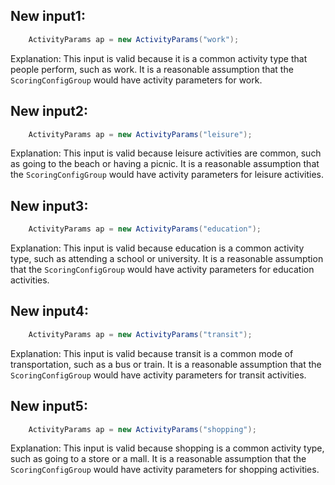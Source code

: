## New input1:
```java
    ActivityParams ap = new ActivityParams("work");
```
Explanation: This input is valid because it is a common activity type that people perform, such as work. It is a reasonable assumption that the `ScoringConfigGroup` would have activity parameters for work.

## New input2:
```java
    ActivityParams ap = new ActivityParams("leisure");
```
Explanation: This input is valid because leisure activities are common, such as going to the beach or having a picnic. It is a reasonable assumption that the `ScoringConfigGroup` would have activity parameters for leisure activities.

## New input3:
```java
    ActivityParams ap = new ActivityParams("education");
```
Explanation: This input is valid because education is a common activity type, such as attending a school or university. It is a reasonable assumption that the `ScoringConfigGroup` would have activity parameters for education activities.

## New input4:
```java
    ActivityParams ap = new ActivityParams("transit");
```
Explanation: This input is valid because transit is a common mode of transportation, such as a bus or train. It is a reasonable assumption that the `ScoringConfigGroup` would have activity parameters for transit activities.

## New input5:
```java
    ActivityParams ap = new ActivityParams("shopping");
```
Explanation: This input is valid because shopping is a common activity type, such as going to a store or a mall. It is a reasonable assumption that the `ScoringConfigGroup` would have activity parameters for shopping activities.
